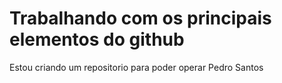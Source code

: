 # Trabalhando com os principais elementos do github
Estou criando um repositorio para poder operar 
Pedro Santos
